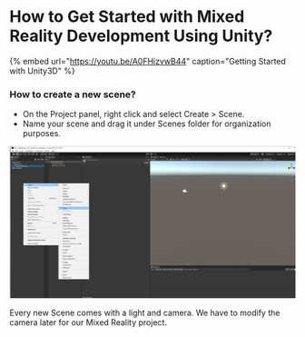 # How to Get Started with Mixed Reality Development Using Unity?

{% embed url="https://youtu.be/A0FHizvwB44" caption="Getting Started with Unity3D" %}



### How to create a new scene?

* On the Project panel, right click and select Create &gt; Scene.
* Name your scene and drag it under Scenes folder for organization purposes.

![Creating a new Unity Scene.](../../../.gitbook/assets/newscene.png)

Every new Scene comes with a light and camera. We have to modify the camera later for our Mixed Reality project.

